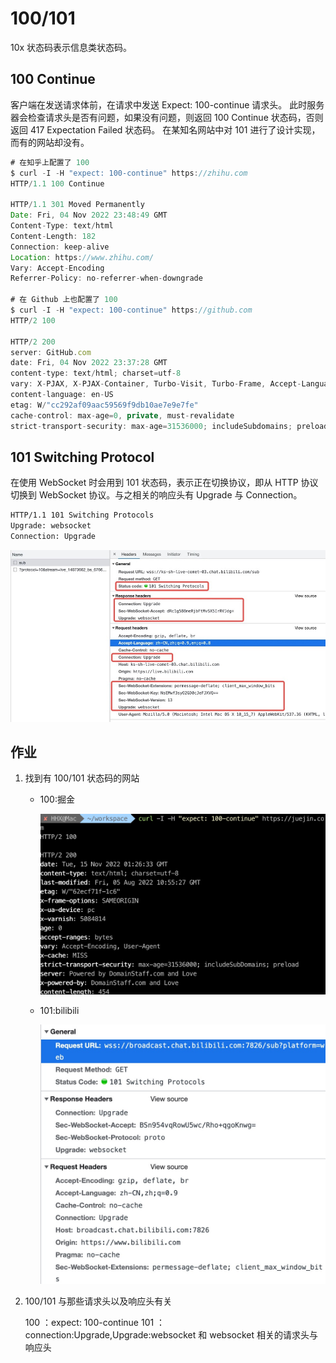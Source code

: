 # 100/101

10x 状态码表示信息类状态码。

## 100 Continue

客户端在发送请求体前，在请求中发送 Expect: 100-continue 请求头。
此时服务器会检查请求头是否有问题，如果没有问题，则返回 100 Continue 状态码，否则返回 417 Expectation Failed 状态码。
在某知名网站中对 101 进行了设计实现，而有的网站却没有。

```js
# 在知乎上配置了 100
$ curl -I -H "expect: 100-continue" https://zhihu.com
HTTP/1.1 100 Continue

HTTP/1.1 301 Moved Permanently
Date: Fri, 04 Nov 2022 23:48:49 GMT
Content-Type: text/html
Content-Length: 182
Connection: keep-alive
Location: https://www.zhihu.com/
Vary: Accept-Encoding
Referrer-Policy: no-referrer-when-downgrade

# 在 Github 上也配置了 100
$ curl -I -H "expect: 100-continue" https://github.com
HTTP/2 100

HTTP/2 200
server: GitHub.com
date: Fri, 04 Nov 2022 23:37:28 GMT
content-type: text/html; charset=utf-8
vary: X-PJAX, X-PJAX-Container, Turbo-Visit, Turbo-Frame, Accept-Language, Accept-Encoding, Accept, X-Requested-With
content-language: en-US
etag: W/"cc292af09aac59569f9db10ae7e9e7fe"
cache-control: max-age=0, private, must-revalidate
strict-transport-security: max-age=31536000; includeSubdomains; preload
```

## 101 Switching Protocol

在使用 WebSocket 时会用到 101 状态码，表示正在切换协议，即从 HTTP 协议切换到 WebSocket 协议。与之相关的响应头有 Upgrade 与 Connection。

```Bash
HTTP/1.1 101 Switching Protocols
Upgrade: websocket
Connection: Upgrade
```

![28-1](./img/28-1.jpg)

## 作业

1. 找到有 100/101 状态码的网站

   - 100:掘金

     ![z-28-1](./img/z-28-1.jpg)

   - 101:bilibili

     ![z-28-2](./img/z-28-2.jpg)

2. 100/101 与那些请求头以及响应头有关

   100 ：expect: 100-continue
   101 ：connection:Upgrade,Upgrade:websocket 和 websocket 相关的请求头与响应头
